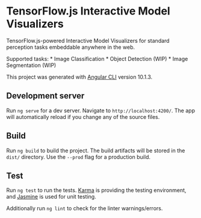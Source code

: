 # TensorFlow.js Interactive Model Visualizers

TensorFlow.js-powered Interactive Model Visualizers for standard perception
tasks embeddable anywhere in the web.

Supported tasks: * Image Classification * Object Detection (WIP) * Image
Segmentation (WIP)

This project was generated with
[Angular CLI](https://github.com/angular/angular-cli) version 10.1.3.

## Development server

Run `ng serve` for a dev server. Navigate to `http://localhost:4200/`. The app
will automatically reload if you change any of the source files.

## Build

Run `ng build` to build the project. The build artifacts will be stored in the
`dist/` directory. Use the `--prod` flag for a production build.

## Test

Run `ng test` to run the tests.
[Karma](https://karma-runner.github.io/latest/index.html) is providing the
testing environment, and [Jasmine](https://jasmine.github.io/) is used for unit
testing.

Additionally run `ng lint` to check for the linter warnings/errors.
